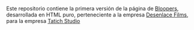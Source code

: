 Este repositorio contiene la primera versión de la página de [Bloopers](https://ricanremo.com/), desarrollada en HTML puro, perteneciente a la empresa [Desenlace Films](http://desenlacefilms.com/), para la empresa [Tatich Studio](http://www.tatichstudio.com/)
